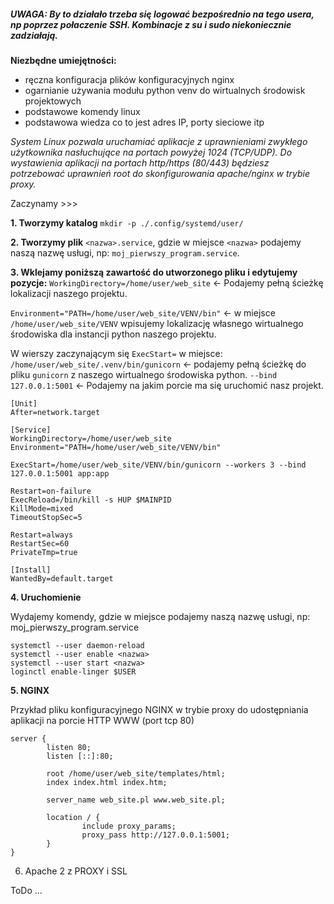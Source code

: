 ##### UWAGA: By to działało trzeba się logować bezpośrednio na tego usera, np poprzez połaczenie SSH. Kombinacje z su i sudo niekoniecznie zadziałają.

**Niezbędne umiejętności:**

-   ręczna konfiguracja plików konfiguracyjnych nginx
-   ogarnianie używania modułu python venv do wirtualnych środowisk projektowych
-   podstawowe komendy linux
-   podstawowa wiedza co to jest adres IP, porty sieciowe itp

_System Linux pozwala uruchamiać aplikacje z uprawnieniami zwykłego użytkownika nasłuchujące na portach powyżej 1024 (TCP/UDP). Do wystawienia aplikacji na portach http/https (80/443) będziesz potrzebować uprawnień root do skonfigurowania apache/nginx w trybie proxy._

Zaczynamy >>>

**1. Tworzymy katalog** `mkdir -p ./.config/systemd/user/`

**2. Tworzymy plik** `<nazwa>.service`, gdzie w miejsce `<nazwa>` podajemy naszą nazwę usługi, np: `moj_pierwszy_program.service`.

**3. Wklejamy poniższą zawartość do utworzonego pliku i edytujemy pozycje:** `WorkingDirectory=/home/user/web_site` <- Podajemy pełną ścieżkę lokalizacji naszego projektu.

`Environment="PATH=/home/user/web_site/VENV/bin"` <- w miejsce `/home/user/web_site/VENV` wpisujemy lokalizację własnego wirtualnego środowiska dla instancji python naszego projektu.

W wierszy zaczynającym się `ExecStart=` w miejsce: `/home/user/web_site/.venv/bin/gunicorn` <- podajemy pełną ścieżkę do pliku `gunicorn` z naszego wirtualnego środowiska python. `--bind 127.0.0.1:5001` <- Podajemy na jakim porcie ma się uruchomić nasz projekt.

```
[Unit]
After=network.target

[Service]
WorkingDirectory=/home/user/web_site
Environment="PATH=/home/user/web_site/VENV/bin"

ExecStart=/home/user/web_site/VENV/bin/gunicorn --workers 3 --bind 127.0.0.1:5001 app:app

Restart=on-failure
ExecReload=/bin/kill -s HUP $MAINPID
KillMode=mixed
TimeoutStopSec=5

Restart=always
RestartSec=60
PrivateTmp=true

[Install]
WantedBy=default.target
```

**4. Uruchomienie**

Wydajemy komendy, gdzie w miejsce podajemy naszą nazwę usługi, np: moj_pierwszy_program.service

```
systemctl --user daemon-reload
systemctl --user enable <nazwa>
systemctl --user start <nazwa>
loginctl enable-linger $USER
```

**5. NGINX**

Przykład pliku konfiguracyjnego NGINX w trybie proxy do udostępniania aplikacji na porcie HTTP WWW (port tcp 80)

```
server {
        listen 80;
        listen [::]:80;

        root /home/user/web_site/templates/html;
        index index.html index.htm;

        server_name web_site.pl www.web_site.pl;

        location / {
                include proxy_params;
                proxy_pass http://127.0.0.1:5001;
        }
}
```


6. Apache 2 z PROXY i SSL

ToDo ...
